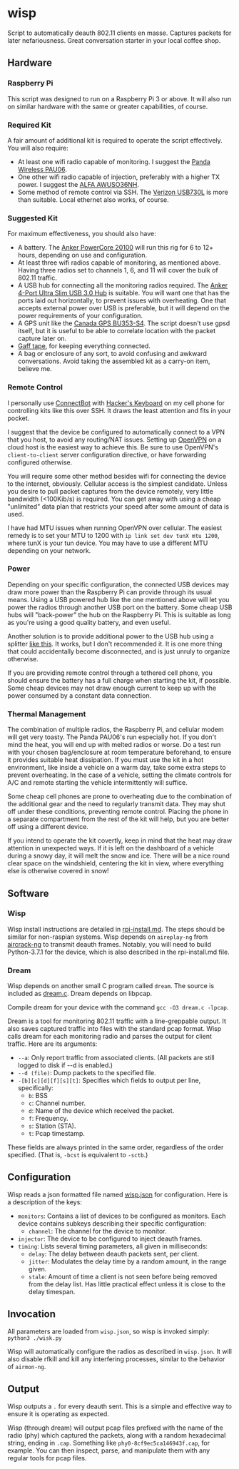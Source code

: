 # wisp
Script to automatically deauth 802.11 clients en masse. Captures packets for later nefariousness. Great conversation starter in your local coffee shop.

## Hardware
### Raspberry Pi
This script was designed to run on a Raspberry Pi 3 or above. It will also run on similar hardware with the same or greater capabilities, of course.

### Required Kit
A fair amount of additional kit is required to operate the script effectively. You will also require:
* At least one wifi radio capable of monitoring. I suggest the [Panda Wireless PAU06](https://www.amazon.com/dp/B00JDVRCI0/).
* One other wifi radio capable of injection, preferably with a higher TX power. I suggest the [ALFA AWUSO36NH](https://www.amazon.com//dp/B0035APGP6/).
* Some method of remote control via SSH. The [Verizon USB730L](https://www.verizonwireless.com/internet-devices/verizon-global-modem-usb730l/) is more than suitable. Local ethernet also works, of course.

### Suggested Kit
For maximum effectiveness, you should also have:
* A battery. The [Anker PowerCore 20100](https://www.anker.com/products/variant/powercore-20100/A1271012) will run this rig for 6 to 12+ hours, depending on use and configuration.
* At least three wifi radios capable of monitoring, as mentioned above. Having three radios set to channels 1, 6, and 11 will cover the bulk of 802.11 traffic.
* A USB hub for connecting all the monitoring radios required. The [Anker 4-Port Ultra Slim USB 3.0 Hub](https://www.anker.com/products/variant/4port-ultra-slim-usb-30-hub/A7518113) is suitable. You will want one that has the ports laid out horizontally, to prevent issues with overheating. One that accepts external power over USB is preferable, but it will depend on the power requirements of your configuration.
* A GPS unit like the [Canada GPS BU353-S4](http://canadagps.com/BU353-S4.html). The script doesn't use gpsd itself, but it is useful to be able to correlate location with the packet capture later on.
* [Gaff tape](https://en.wikipedia.org/wiki/Gaffer_tape), for keeping everything connected.
* A bag or enclosure of any sort, to avoid confusing and awkward conversations. Avoid taking the assembled kit as a carry-on item, believe me.

### Remote Control
I personally use [ConnectBot](https://connectbot.org/) with [Hacker's Keyboard](https://github.com/klausw/hackerskeyboard) on my cell phone for controlling kits like this over SSH. It draws the least attention and fits in your pocket.

I suggest that the device be configured to automatically connect to a VPN that you host, to avoid any routing/NAT issues. Setting up [OpenVPN](https://openvpn.net/) on a cloud host is the easiest way to achieve this. Be sure to use OpenVPN's `client-to-client` server configuration directive, or have forwarding configured otherwise.

You will require some other method besides wifi for connecting the device to the internet, obviously. Cellular access is the simplest candidate. Unless you desire to pull packet captures from the device remotely, very little bandwidth (<100Kib/s) is required. You can get away with using a cheap "unlimited" data plan that restricts your speed after some amount of data is used.

I have had MTU issues when running OpenVPN over cellular. The easiest remedy is to set your MTU to 1200 with `ip link set dev tunX mtu 1200`, where tunX is your tun device. You may have to use a different MTU depending on your network.

### Power
Depending on your specific configuration, the connected USB devices may draw more power than the Raspberry Pi can provide through its usual means. Using a USB powered hub like the one mentioned above will let you power the radios through another USB port on the battery. Some cheap USB hubs will "back-power" the hub on the Raspberry Pi. This is suitable as long as you're using a good quality battery, and even useful.

Another solution is to provide additional power to the USB hub using a splitter [like this](https://www.amazon.com/dp/B00NIGO4NM/). It works, but I don't recommended it. It is one more thing that could accidentally become disconnected, and is just unruly to organize otherwise.

If you are providing remote control through a tethered cell phone, you should ensure the battery has a full charge when starting the kit, if possible. Some cheap devices may not draw enough current to keep up with the power consumed by a constant data connection.

### Thermal Management
The combination of multiple radios, the Raspberry Pi, and cellular modem will get very toasty. The Panda PAU06's run especially hot. If you don't mind the heat, you will end up with melted radios or worse. Do a test run with your chosen bag/enclosure at room temperature beforehand, to ensure it provides suitable heat dissipation. If you must use the kit in a hot environment, like inside a vehicle on a warm day, take some extra steps to prevent overheating. In the case of a vehicle, setting the climate controls for A/C and remote starting the vehicle intermittently will suffice.

Some cheap cell phones are prone to overheating due to the combination of the additional gear and the need to regularly transmit data. They may shut off under these conditions, preventing remote control. Placing the phone in a separate compartment from the rest of the kit will help, but you are better off using a different device.

If you intend to operate the kit covertly, keep in mind that the heat may draw attention in unexpected ways. If it is left on the dashboard of a vehicle during a snowy day, it will melt the snow and ice. There will be a nice round clear space on the windshield, centering the kit in view, where everything else is otherwise covered in snow!

## Software
### Wisp
Wisp install instructions are detailed in [rpi-install.md](https://raw.githubusercontent.com/dougives/wisp/master/rpi-install.md). The steps should be similar for non-raspian systems. Wisp depends on `aireplay-ng` from [aircrack-ng](http://www.aircrack-ng.org/) to transmit deauth frames. Notably, you will need to build Python-3.7.1 for the device, which is also described in the rpi-install.md file.
### Dream
Wisp depends on another small C program called `dream`. The source is included as [dream.c](https://raw.githubusercontent.com/dougives/wisp/master/dream.c). Dream depends on libpcap.

Compile dream for your device with the command `gcc -O3 dream.c -lpcap`.

Dream is a tool for monitoring 802.11 traffic with a line-greppable output. It also saves captured traffic into files with the standard pcap format. Wisp calls dream for each monitoring radio and parses the output for client traffic. Here are its arguments:
* `--a`: Only report traffic from associated clients. (All packets are still logged to disk if --d is enabled.)
* `--d (file)`: Dump packets to the specified file.
* `-[b][c][d][f][s][t]`: Specifies which fields to output per line, specifically:
  * `b`: BSS
  * `c`: Channel number.
  * `d`: Name of the device which received the packet.
  * `f`: Frequency.
  * `s`: Station (STA).
  * `t`: Pcap timestamp.

These fields are always printed in the same order, regardless of the order specified. (That is, `-bcst` is equivalent to `-sctb`.)

## Configuration
Wisp reads a json formatted file named [wisp.json](https://raw.githubusercontent.com/dougives/wisp/master/wisp.json) for configuration. Here is a description of the keys:
* `monitors`: Contains a list of devices to be configured as monitors. Each device contains subkeys describing their specific configuration:
  * `channel`: The channel for the device to monitor.
* `injector`: The device to be configured to inject deauth frames.
* `timing`: Lists several timing parameters, all given in milliseconds:
  * `delay`: The delay between deauth packets sent, per client.
  * `jitter`: Modulates the delay time by a random amount, in the range given.
  * `stale`: Amount of time a client is not seen before being removed from the delay list. Has little practical effect unless it is close to the delay timespan.

## Invocation
All parameters are loaded from `wisp.json`, so wisp is invoked simply: `python3 ./wisk.py`

Wisp will automatically configure the radios as described in `wisp.json`. It will also disable rfkill and kill any interfering processes, similar to the behavior of `airmon-ng`.

## Output
Wisp outputs a `.` for every deauth sent. This is a simple and effective way to ensure it is operating as expected.

Wisp (through dream) will output pcap files prefixed with the name of the radio (phy) which captured the packets, along with a random hexadecimal string, ending in `.cap`. Something like `phy0-8cf9ec5ca146943f.cap`, for example. You can then inspect, parse, and manipulate them with any regular tools for pcap files.
